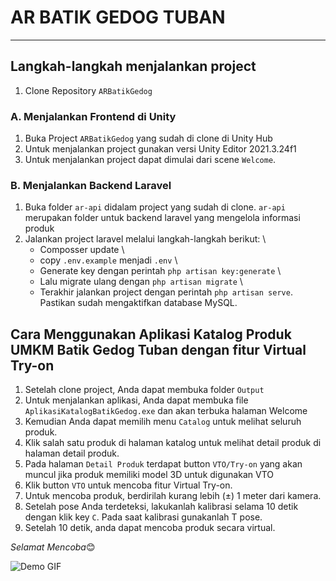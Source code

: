 # AR BATIK GEDOG TUBAN

---

## Langkah-langkah menjalankan project

1. Clone Repository `ARBatikGedog`

### A. Menjalankan Frontend di Unity

1. Buka Project `ARBatikGedog` yang sudah di clone di Unity Hub
2. Untuk menjalankan project gunakan versi Unity Editor 2021.3.24f1
3. Untuk menjalankan project dapat dimulai dari scene `Welcome`.

### B. Menjalankan Backend Laravel

1. Buka folder `ar-api` didalam project yang sudah di clone. `ar-api` merupakan folder untuk backend laravel yang mengelola informasi produk
2. Jalankan project laravel melalui langkah-langkah berikut: \
     - Composser update \
     - copy `.env.example` menjadi `.env` \
     - Generate key dengan perintah `php artisan key:generate` \
     - Lalu migrate ulang dengan `php artisan migrate` \
     - Terakhir jalankan project dengan perintah `php artisan serve`. Pastikan sudah mengaktifkan database MySQL.

## Cara Menggunakan Aplikasi Katalog Produk UMKM Batik Gedog Tuban dengan fitur Virtual Try-on

1. Setelah clone project, Anda dapat membuka folder `Output`
2. Untuk menjalankan aplikasi, Anda dapat membuka file `AplikasiKatalogBatikGedog.exe` dan akan terbuka halaman Welcome
3. Kemudian Anda dapat memilih menu `Catalog` untuk melihat seluruh produk.
4. Klik salah satu produk di halaman katalog untuk melihat detail produk di halaman detail produk.
5. Pada halaman `Detail Produk` terdapat button `VTO/Try-on` yang akan muncul jika produk memiliki model 3D untuk digunakan VTO
6. Klik button `VTO` untuk mencoba fitur Virtual Try-on.
7. Untuk mencoba produk, berdirilah kurang lebih (±) 1 meter dari kamera.
8. Setelah pose Anda terdeteksi, lakukanlah kalibrasi selama 10 detik dengan klik key `C`. Pada saat kalibrasi gunakanlah T pose.
9. Setelah 10 detik, anda dapat mencoba produk secara virtual.

*Selamat Mencoba*😊 

![Demo GIF](https://media1.giphy.com/media/v1.Y2lkPTc5MGI3NjExaHF2cnd0dXQwbWppY29xbXR6a3loeXhzdWJ5MXgyYTd5Z3p1bzBmcCZlcD12MV9pbnRlcm5hbF9naWZfYnlfaWQmY3Q9Zw/11sBLVxNs7v6WA/giphy.gif)

